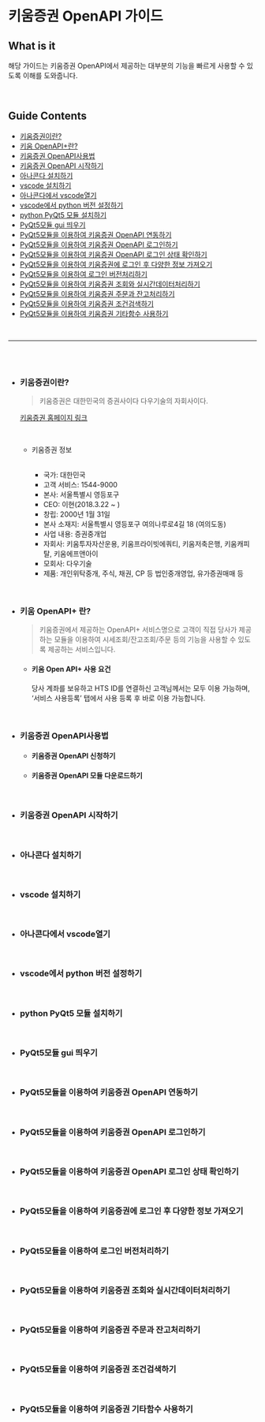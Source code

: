 # 키움증권 OpenAPI 가이드

## What is it

해당 가이드는 키움증권 OpenAPI에서 제공하는 대부분의 기능을 빠르게 사용할 수 있도록
이해를 도와줍니다.

<br>

## Guide Contents

+ [키움증권이란?](#키움증권이란)
+ [키움 OpenAPI+란?](#키움-openapi-란)
+ [키움증권 OpenAPI사용법](#키움증권-openapi사용법)
+ [키움증권 OpenAPI 시작하기](#키움증권-openapi-시작하기)
+ [아나콘다 설치하기](#아나콘다-설치하기)
+ [vscode 설치하기](#vscode-설치하기)
+ [아나콘다에서 vscode열기](#아나콘다에서-vscode열기)
+ [vscode에서 python 버전 설정하기](#vscode에서-python-버전-설정하기)
+ [python PyQt5 모듈 설치하기](#python-pyqt5-모듈-설치하기)
+ [PyQt5모듈 gui 띄우기](#pyqt5모듈-gui-띄우기)
+ [PyQt5모듈을 이용하여 키움증권 OpenAPI 연동하기](#pyqt5모듈을-이용하여-키움증권-openapi-연동하기)
+ [PyQt5모듈을 이용하여 키움증권 OpenAPI 로그인하기](#pyqt5모듈을-이용하여-키움증권-openapi-로그인하기)
+ [PyQt5모듈을 이용하여 키움증권 OpenAPI 로그인 상태 확인하기](#pyqt5모듈을-이용하여-키움증권-openapi-로그인-상태-확인하기)
+ [PyQt5모듈을 이용하여 키움증권에 로그인 후 다양한 정보 가져오기](#pyqt5모듈을-이용하여-키움증권에-로그인-후-다양한-정보-가져오기)
+ [PyQt5모듈을 이용하여 로그인 버전처리하기](#pyqt5모듈을-이용하여-로그인-버전처리하기)
+ [PyQt5모듈을 이용하여 키움증권 조회와 실시간데이터처리하기](#pyqt5모듈을-이용하여-키움증권-조회와-실시간데이터처리하기)
+ [PyQt5모듈을 이용하여 키움증권 주문과 잔고처리하기](#pyqt5모듈을-이용하여-키움증권-주문과-잔고처리하기)
+ [PyQt5모듈을 이용하여 키움증권 조건검색하기](#pyqt5모듈을-이용하여-키움증권-조건검색하기)
+ [PyQt5모듈을 이용하여 키움증권 기타함수 사용하기](#pyqt5모듈을-이용하여-키움증권-기타함수-사용하기)

<br>

* * *

<br><br>

+ ### 키움증권이란?

    > 키움증권은 대한민국의 증권사이다 다우기술의 자회사이다.

    [키움증권 홈페이지 링크](https://www1.kiwoom.com/)

    <br>

    + 키움증권 정보
        
        <br>

        + 국가: 대한민국
        + 고객 서비스: 1544-9000
        + 본사: 서울특별시 영등포구
        + CEO: 이현(2018.3.22 ~ )
        + 창립: 2000년 1월 31일
        + 본사 소재지: 서울특별시 영등포구 여의나루로4길 18 (여의도동)
        + 사업 내용: 증권중개업
        + 자회사: 키움투자자산운용, 키움프라이빗에쿼티, 키움저축은행, 키움캐피탈, 키움에프앤아이
        + 모회사: 다우기술
        + 제품: 개인위탁중개, 주식, 채권, CP 등 법인중개영업, 유가증권매매 등

<br>

+ ### 키움 OpenAPI+ 란?

    > 키움증권에서 제공하는 OpenAPI+ 서비스명으로 고객이 직접 당사가 제공하는 모듈을 이용하여 시세조회/잔고조회/주문 등의 기능을 사용할 수 있도록 제공하는 서비스입니다.

    + #### 키움 Open API+ 사용 요건

        당사 계좌를 보유하고 HTS ID를 연결하신 고객님께서는 모두 이용 가능하며, ‘서비스 사용등록’ 탭에서 사용 등록 후 바로 이용 가능합니다.

<br>

+ ### 키움증권 OpenAPI사용법

    + #### 키움증권 OpenAPI 신청하기
    + #### 키움증권 OpenAPI 모듈 다운로드하기

<br>

+ ### 키움증권 OpenAPI 시작하기

<br>

+ ### 아나콘다 설치하기

<br>

+ ### vscode 설치하기

<br>

+ ### 아나콘다에서 vscode열기

<br>

+ ### vscode에서 python 버전 설정하기

<br>

+ ### python PyQt5 모듈 설치하기

<br>

+ ### PyQt5모듈 gui 띄우기

<br>

+ ### PyQt5모듈을 이용하여 키움증권 OpenAPI 연동하기

<br>

+ ### PyQt5모듈을 이용하여 키움증권 OpenAPI 로그인하기

<br>

+ ### PyQt5모듈을 이용하여 키움증권 OpenAPI 로그인 상태 확인하기

<br>

+ ### PyQt5모듈을 이용하여 키움증권에 로그인 후 다양한 정보 가져오기

<br>

+ ### PyQt5모듈을 이용하여 로그인 버전처리하기

<br>

+ ### PyQt5모듈을 이용하여 키움증권 조회와 실시간데이터처리하기

<br>

+ ### PyQt5모듈을 이용하여 키움증권 주문과 잔고처리하기

<br>

+ ### PyQt5모듈을 이용하여 키움증권 조건검색하기

<br>

+ ### PyQt5모듈을 이용하여 키움증권 기타함수 사용하기

<br>
